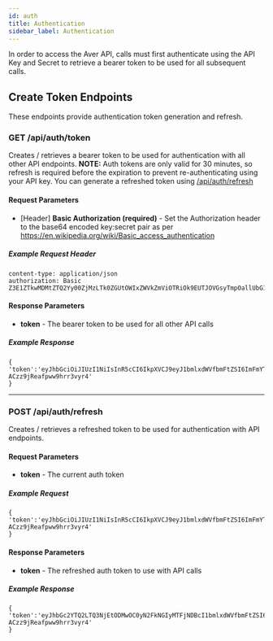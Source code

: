 ```yaml
---
id: auth
title: Authentication
sidebar_label: Authentication
---
```


In order to access the Aver API, calls must first authenticate using the API Key and Secret to retrieve a bearer token to be used for all subsequent calls.


## Create Token Endpoints
<p>These endpoints provide authentication token generation and refresh.</p>


### GET /api/auth/token
Creates / retrieves a bearer token to be used for authentication with all other API endpoints.
<b>NOTE:</b> Auth tokens are only valid for 30 minutes, so refresh is required before the expiration to prevent re-authenticating using your API key.  You can generate a refreshed token using <a href="/docs/auth#refresh">/api/auth/refresh</a>
<p></p>

#### Request Parameters
- [Header] <b>Basic Authorization (required)</b> - Set the Authorization header to the base64 encoded key:secret pair as per https://en.wikipedia.org/wiki/Basic_access_authentication

##### Example Request Header
```
content-type: application/json
authorization: Basic Z3E1ZTkwMDMtZTQ2Yy00ZjMzLTk0ZGUtOWIxZWVkZmViOTRiOk9EUTJOVGsyTmpOallUbG1NakV6TW1OaU5ERTBZV0kzWVRaaU9HTXhaR014TkdZeFlqYzRORFkxT1RZPQ==
```

#### Response Parameters
- <b>token</b> - The bearer token to be used for all other API calls

##### Example Response
```
{
'token':'eyJhbGciOiJIUzI1NiIsInR5cCI6IkpXVCJ9eyJ1bmlxdWVfbmFtZSI6ImFmYTIyMTczLTZhNDYtNDc2MS04MzA4LTI3YWQ0YjIxMWM0MCIsInJvbGUiOiJQb3J0YWxVc2VyIiwiaHR0cDovL3NjaGVtYXMubWljcm9zb2Z0LmNvbS93cy8yMDA4LzA2L2lkZW50aXR5L2NsYWltcy91c2VyZGF0YSI6IntcIklkXCI6XCJhZmEyMjE3My02YTQ2LTQ3NjEtODMwOC0yN2FkNGIyMTFjNDBcIixcIkF1dGhUeXBlXCI6MixcIkRhdGFcIjpudWxsfSIsIm5iZiI6MTU3MDE5NjE4NiwiZXhwIjoxNTcwMTk5Nzg2LCJpYXQiOjE1NzAxOTYxODYsImlzcyI6InNlbGYiLCJhdWQiOiJodHRwOi8vZ29hdmVyLmNvbSJ9XZmHyG_IVurCvpsNM_8R-ACzz9jReafpww9hrr3vyr4'
}
```

--- 

### POST /api/auth/refresh
Creates / retrieves a refreshed token to be used for authentication with API endpoints.

#### Request Parameters
- <b>token</b> - The current auth token

##### Example Request
```
{
'token':'eyJhbGciOiJIUzI1NiIsInR5cCI6IkpXVCJ9eyJ1bmlxdWVfbmFtZSI6ImFmYTIyMTczLTZhNDYtNDc2MS04MzA4LTI3YWQ0YjIxMWM0MCIsInJvbGUiOiJQb3J0YWxVc2VyIiwiaHR0cDovL3NjaGVtYXMubWljcm9zb2Z0LmNvbS93cy8yMDA4LzA2L2lkZW50aXR5L2NsYWltcy91c2VyZGF0YSI6IntcIklkXCI6XCJhZmEyMjE3My02YTQ2LTQ3NjEtODMwOC0yN2FkNGIyMTFjNDBcIixcIkF1dGhUeXBlXCI6MixcIkRhdGFcIjpudWxsfSIsIm5iZiI6MTU3MDE5NjE4NiwiZXhwIjoxNTcwMTk5Nzg2LCJpYXQiOjE1NzAxOTYxODYsImlzcyI6InNlbGYiLCJhdWQiOiJodHRwOi8vZ29hdmVyLmNvbSJ9XZmHyG_IVurCvpsNM_8R-ACzz9jReafpww9hrr3vyr4'
}
```

#### Response Parameters
- <b>token</b> - The refreshed auth token to use with API calls

##### Example Response
```
{
'token':'eyJhbGc2YTQ2LTQ3NjEtODMwOC0yN2FkNGIyMTFjNDBcI1bmlxdWVfbmFtZSI6ImFmYTIyMTczLTZhNDYtNDc2MS04MzA4LTI3YWQ0YjIxMWM0MCIsInJvbGUiOiJQb3J0YWxVc2VyIiwiaHR0cDovL3NjaGVtYXMubWljcm9zb2Z0LmNvbS93cy8yMDA4LzA2L2lkZW50aXR5L2NsYWltcy91c2VyZGF0YSI6IntcIklkXCI6XCJhZmEyMjE3My02YTQ2LTQ3NjEtODMwOC0yN2FkNGIyMTFjNDBcIixcIkF1dGhUeXBlXCI6MixcIkRhdGFcIjpudWxsfSIsIm5iZiI6MTU3MDE5NjE4NiwiZXhwIjoxNTcwMTk5Nzg2LCJpYXQiOjE1NzAxOTYxODYsImlzcyI6InNlbGYiLCJhdWQiOiJodHRwOi8vZ29hdmVyLmNvbSJ9XZmHyG_IVurCvpsNM_8R-ACzz9jReafpww9hrr3vyr4'
}
```